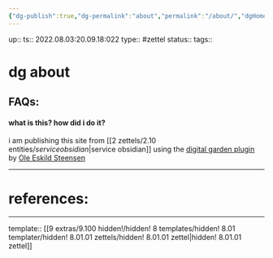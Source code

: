 ```yaml
---
{"dg-publish":true,"dg-permalink":"about","permalink":"/about/","dgHomeLink":true,"dgPassFrontmatter":false}
---
```


up:: 
ts:: 2022.08.03:20.09.18:022
type:: #zettel
status:: 
tags:: 

# dg about



## FAQs:

#### what is this? how did i do it?
i am publishing this site from [[2 zettels/2.10 entities/$service obsidian|$service obsidian]] using the [digital garden plugin](https://github.com/oleeskild/obsidian-digital-garden) by [Ole Eskild Steensen](https://ole.dev/)


---
# references:



---
template:: [[9 extras/9.100 hidden!/hidden! 8 templates/hidden! 8.01 templater/hidden! 8.01.01 zettels/hidden! 8.01.01 zettel|hidden! 8.01.01 zettel]]
